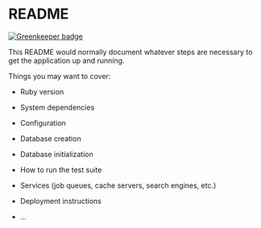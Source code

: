 # README

[![Greenkeeper badge](https://badges.greenkeeper.io/dmc-uilabs/RefineryCMS.svg?token=16178ef74771a20ea64a7f0282ac1395be085c4f5243bff05c6469bec6b00362&ts=1507313602881)](https://greenkeeper.io/)

This README would normally document whatever steps are necessary to get the
application up and running.

Things you may want to cover:

* Ruby version

* System dependencies

* Configuration

* Database creation

* Database initialization

* How to run the test suite

* Services (job queues, cache servers, search engines, etc.)

* Deployment instructions

* ...
